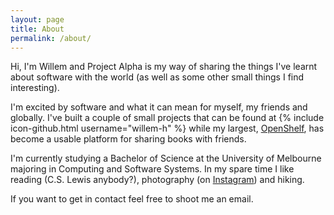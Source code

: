 ```yaml
---
layout: page
title: About
permalink: /about/
---
```


Hi, I'm Willem and Project Alpha is my way of sharing the things I've learnt about software with the world (as well as some other small things I find interesting).

I'm excited by software and what it can mean for myself, my friends and globally. I've built a couple of small projects that can be found at {% include icon-github.html username="willem-h" %} while my largest, [OpenShelf](http://openshelf.me), has become a usable platform for sharing books with friends.

I'm currently studying a Bachelor of Science at the University of Melbourne majoring in Computing and Software Systems. In my spare time I like reading (C.S. Lewis anybody?), photography (on [Instagram](https://www.instagram.com/willem.c.h/)) and hiking.

If you want to get in contact feel free to shoot me an email.
